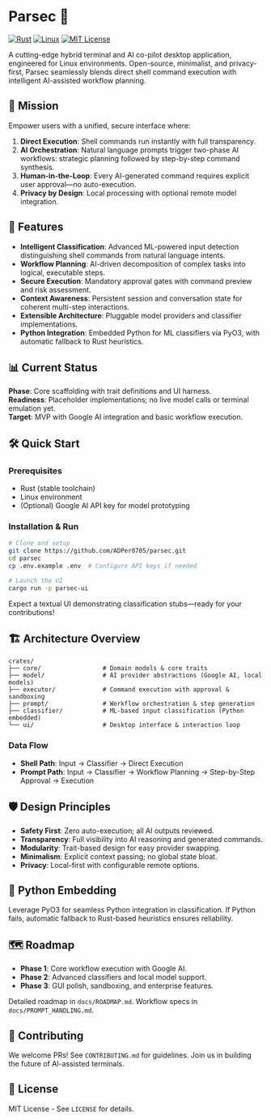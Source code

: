 # Parsec 🚀

[![Rust](https://img.shields.io/badge/Rust-000000?style=for-the-badge&logo=rust&logoColor=white)](https://www.rust-lang.org/)
[![Linux](https://img.shields.io/badge/Linux-FCC624?style=for-the-badge&logo=linux&logoColor=black)](https://www.linux.org/)
[![MIT License](https://img.shields.io/badge/License-MIT-green.svg)](https://choosealicense.com/licenses/mit/)

A cutting-edge hybrid terminal and AI co-pilot desktop application, engineered for Linux environments. Open-source, minimalist, and privacy-first, Parsec seamlessly blends direct shell command execution with intelligent AI-assisted workflow planning.

## 🎯 Mission

Empower users with a unified, secure interface where:
1. **Direct Execution**: Shell commands run instantly with full transparency.
2. **AI Orchestration**: Natural language prompts trigger two-phase AI workflows: strategic planning followed by step-by-step command synthesis.
3. **Human-in-the-Loop**: Every AI-generated command requires explicit user approval—no auto-execution.
4. **Privacy by Design**: Local processing with optional remote model integration.

## 🚀 Features

- **Intelligent Classification**: Advanced ML-powered input detection distinguishing shell commands from natural language intents.
- **Workflow Planning**: AI-driven decomposition of complex tasks into logical, executable steps.
- **Secure Execution**: Mandatory approval gates with command preview and risk assessment.
- **Context Awareness**: Persistent session and conversation state for coherent multi-step interactions.
- **Extensible Architecture**: Pluggable model providers and classifier implementations.
- **Python Integration**: Embedded Python for ML classifiers via PyO3, with automatic fallback to Rust heuristics.

## 📊 Current Status

**Phase**: Core scaffolding with trait definitions and UI harness.  
**Readiness**: Placeholder implementations; no live model calls or terminal emulation yet.  
**Target**: MVP with Google AI integration and basic workflow execution.

## 🛠️ Quick Start

### Prerequisites
- Rust (stable toolchain)
- Linux environment
- (Optional) Google AI API key for model prototyping

### Installation & Run
```bash
# Clone and setup
git clone https://github.com/ADPer0705/parsec.git
cd parsec
cp .env.example .env  # Configure API keys if needed

# Launch the UI
cargo run -p parsec-ui
```

Expect a textual UI demonstrating classification stubs—ready for your contributions!

## 🏗️ Architecture Overview

```
crates/
├── core/                 # Domain models & core traits
├── model/                # AI provider abstractions (Google AI, local models)
├── executor/             # Command execution with approval & sandboxing
├── prompt/               # Workflow orchestration & step generation
├── classifier/           # ML-based input classification (Python embedded)
└── ui/                   # Desktop interface & interaction loop
```

### Data Flow
- **Shell Path**: Input → Classifier → Direct Execution
- **Prompt Path**: Input → Classifier → Workflow Planning → Step-by-Step Approval → Execution

## 🛡️ Design Principles

- **Safety First**: Zero auto-execution; all AI outputs reviewed.
- **Transparency**: Full visibility into AI reasoning and generated commands.
- **Modularity**: Trait-based design for easy provider swapping.
- **Minimalism**: Explicit context passing; no global state bloat.
- **Privacy**: Local-first with configurable remote options.

## 🔧 Python Embedding

Leverage PyO3 for seamless Python integration in classification. If Python fails, automatic fallback to Rust-based heuristics ensures reliability.

## 🗺️ Roadmap

- **Phase 1**: Core workflow execution with Google AI.
- **Phase 2**: Advanced classifiers and local model support.
- **Phase 3**: GUI polish, sandboxing, and enterprise features.

Detailed roadmap in `docs/ROADMAP.md`. Workflow specs in `docs/PROMPT_HANDLING.md`.

## 🤝 Contributing

We welcome PRs! See `CONTRIBUTING.md` for guidelines. Join us in building the future of AI-assisted terminals.

## 📄 License

MIT License - See `LICENSE` for details.
